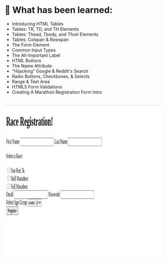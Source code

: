 <h1> 🔭 What has been learned: </h1>

- Introducing HTML Tables
- Tables: TR, TD, and TH Elements
- Tables: Thead, Tbody, and Tfoot Elements
- Tables: Colspan & Rowspan
- The Form Element
- Common Input Types
- The All-Important Label
- HTML Buttons
- The Name Attribute
- "Hijacking" Google & Reddit's Search
- Radio Buttons, Checkboxes, & Selects
- Range & Text Area
- HTML5 Form Validations
- Creating A Marathon Registration Form Intro

<br>
<img src="race-registration.jpg" alt="race registration" height="500">